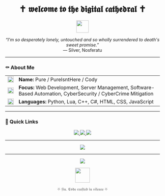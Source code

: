 <!-- Gothic GitHub Profile README -->

<h1 align="center">✝ 𝖜𝖊𝖑𝖈𝖔𝖒𝖊 𝖙𝖔 𝖙𝖍𝖊 𝖉𝖎𝖌𝖎𝖙𝖆𝖑 𝖈𝖆𝖙𝖍𝖊𝖉𝖗𝖆𝖑 ✝</h1>

<p align="center">
  <img src="https://www.svgrepo.com/show/202867/tombstone-tomb.svg" height="40" />
</p>

<p align="center">
  <i>“I'm so desperately lonely, untouched and so wholly surrendered to death's sweet promise.”</i><br>
  — Silver, Nosferatu
</p>

---

### ⚰️ About Me

<table>
<tr>
<td><img src="https://www.svgrepo.com/show/481204/bat-vector.svg" width="20" /></td>
<td><strong>Name:</strong> Pure / PureIsntHere / Cody</td>
</tr>
<tr>
<td><img src="https://www.svgrepo.com/show/481907/spider-4.svg" width="20" /></td>
<td><strong>Focus:</strong> Web Development, Server Management, Software-Based Automation, CyberSecurity / CyberCrime Mitigation</td>
</tr>
<tr>
<td><img src="https://www.svgrepo.com/show/479352/gear.svg" width="20" /></td>
<td><strong>Languages:</strong> Python, Lua, C++, C#, HTML, CSS, JavaScript</td>
</tr>
</table>

---

### 🧿 Quick Links

<p align="center">
  <a href="https://github.com/PureIsntHere">
    <img src="https://img.shields.io/badge/github-Repos-0d1117?style=for-the-badge&logo=github">
  </a>
  <a href="mailto:purewashere@protonmail.com">
    <img src="https://img.shields.io/badge/email-Contact Me-5c5c5c?style=for-the-badge&logo=minutemailer">
  </a>
  <a href="https://pures.space">
    <img src="https://img.shields.io/badge/website-pures.space-1e1e1e?style=for-the-badge&logo=ghost&logoColor=white">
  </a>
</p>

---


<p align="center">
  <a href="https://github.com/PureIsntHere">
    <img src="https://img.shields.io/github/stars/PureIsntHere?style=for-the-badge&label=Stars%20Collected&logo=star&color=white&labelColor=0d1117">
  </a>
</p>

---

<p align="center">
  <img src="https://capsule-render.vercel.app/api?type=waving&color=0d1117&height=100&section=footer"/>
</p>

<p align="center">
  <img src="https://www.svgrepo.com/show/481204/bat-vector.svg" height="48"/>
</p>

<p align="center" style="color:gray;font-size:0.9em">
  ⛧ 𝖋𝖎𝖓. 𝕮𝖔𝖉𝖊 𝖈𝖗𝖆𝖋𝖙𝖊𝖉 𝖎𝖓 𝖘𝖎𝖑𝖊𝖓𝖈𝖊 ⛧
</p>
